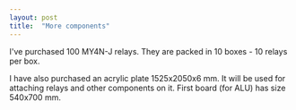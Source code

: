 ```yaml
---
layout: post
title:  "More components"
---
```


I've purchased 100 MY4N-J relays. They are packed in 10 boxes - 10 relays per box.

I have also purchased an acrylic plate 1525х2050x6 mm. It will be used for attaching relays and other components on it. First board (for ALU) has size 540x700 mm.
